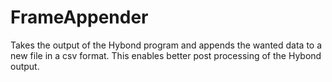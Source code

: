 # FrameAppender
Takes the output of the Hybond program and appends the wanted data to a new file in a csv format. This enables better post processing of the Hybond output.
